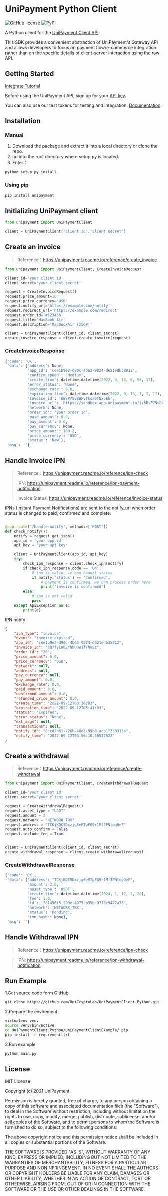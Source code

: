 # UniPayment Python Client
[![GitHub license](https://img.shields.io/badge/license-MIT-blue.svg?style=flat-square)](https://github.com/UniCryptoLab/UniPaymentClient.Python/blob/main/UniPaymentClient/LICENSE.txt)
[![PyPI](https://img.shields.io/pypi/v/unipayment.svg?style=flat-square)](https://pypi.org/project/unipayment)

A Python client for the [UniPayment Client API](https://unipayment.readme.io/reference/overview).  

This SDK provides a convenient abstraction of UniPayment's Gateway API and allows developers to focus on payment flow/e-commerce integration rather than on the specific details of client-server interaction using the raw API.


## Getting Started

[Integrate Tutorial](https://help.unipayment.io/en/articles/7851188-integrate-with-payment-gateway)

Before using the UniPayment API, sign up for your [API key](https://console.unipayment.io/).

You can also use our test tokens for testing and integration. [Documentation](https://help.unipayment.io/en/articles/8263248-how-to-use-testcoin).

## Installation

### Manual
1. Download the package and extract it into a local directory or clone the repo.
2. cd into the root directory where setup.py is located.
3. Enter：
```bash
python setup.py install
```
### Using pip
```bash
pip install unipayment
```


## Initializing UniPayment client
```python
from unipayment import UniPaymentClient

client = UniPaymentClient('client id','client secret')
```


## Create an invoice
> Reference：https://unipayment.readme.io/reference/create_invoice

```python
from unipayment import UniPaymentClient, CreateInvoiceRequest

client_id='your client id'
client_secret='your client secret'

request = CreateInvoiceRequest()
request.price_amount=10
request.price_currency='USD'
request.notify_url='https://example.com/notify'
request.redirect_url='https://example.com/redirect'
request.order_id='#123456'
request.title='MacBook Air'
request.description='MacBookAir (256#)'

client = UniPaymentClient(client_id, client_secret)
create_invoice_response = client.create_invoice(request)
```
### CreateInvoiceResponse

```python
{'code': 'OK',
 'data': {'address': None,
          'app_id': 'cee1b9e2-d90c-4b63-9824-d621edb38012',
          'confirm_speed': 'Medium',
          'create_time': datetime.datetime(2022, 9, 13, 6, 56, 17),
          'error_status': 'None',
          'exchange_rate': 0.0,
          'expiration_time': datetime.datetime(2022, 9, 13, 7, 1, 17),
          'invoice_id': '6BsP75vBQFvTksa9fNxoEk',
          'invoice_url': 'https://sandbox-app.unipayment.io/i/6BsP75vBQFvTksa9fNxoEk',
          'network': None,
          'order_id': 'your order id',
          'paid_amount': 0.0,
          'pay_amount': 0.0,
          'pay_currency': None,
          'price_amount': 100.2,
          'price_currency': 'USD',
          'status': 'New'},
 'msg': ''}

```

## Handle Invoice IPN
> Reference：https://unipayment.readme.io/reference/ipn-check
> 
> IPN: https://unipayment.readme.io/reference/ipn-payment-notification
> 
> Invoice Status: https://unipayment.readme.io/reference/invoice-status


IPNs (Instant Payment Notifications) are sent to the notify_url when order status is changed to paid, confirmed and complete. 

```python

@app.route("/handle-notify", methods=['POST'])
def check_notify():
    notify = request.get_json()
    app_id = 'your app id'
    api_key = 'your api key'

    client = UniPaymentClient(app_id, api_key)
    try:
        check_ipn_response = client.check_ipn(notify)
        if check_ipn_response.code == 'OK':
            # ipn is valid, we can handel status
            if notify['status'] == 'Confirmed':
                # payment is confirmed, we can process order here
                print('invoice is confirmed')
        else:
            # ipn is not valid
            pass
    except ApiException as e:
        print(e)

```

IPN notify
``` json
{
	"ipn_type": "invoice",
	"event": "invoice_expired",
	"app_id": "cee1b9e2-d90c-4b63-9824-d621edb38012",
	"invoice_id": "3Q7fyLnB2YNhUDW1fFNyEz",
	"order_id": "20",
	"price_amount": 6.0,
	"price_currency": "SGD",
	"network": null,
	"address": null,
	"pay_currency": null,
	"pay_amount": 0.0,
	"exchange_rate": 0.0,
	"paid_amount": 0.0,
	"confirmed_amount": 0.0,
	"refunded_price_amount": 0.0,
	"create_time": "2022-09-12T03:36:03",
	"expiration_time": "2022-09-12T03:41:03",
	"status": "Expired",
	"error_status": "None",
	"ext_args": null,
	"transactions": null,
	"notify_id": "8ccd2b61-226b-48e5-99b8-acb1f350313e",
	"notify_time": "2022-09-12T03:56:10.5852752Z"
}
```
## Create a withdrawal
> Reference：https://unipayment.readme.io/reference/create-withdrawal

```python
from unipayment import UniPaymentClient, CreateWithdrawalRequest

client_id='your client id'
client_secret='your client secret'

request = CreateWithdrawalRequest()
request.asset_type = "USDT"
request.amount = 2
request.network = "NETWORK_TRX"
request.address = "TCKjKQC5Dxzjg6eMTpFG9r1Mf3PNtegQeF"
request.auto_confirm = False
request.include_fee = True


client = UniPaymentClient(client_id, client_secret)
create_withdrawal_response = client.create_withdrawal(request)
```

### CreateWithdrawalResponse

```python
{'code': 'OK',
 'data': {'address': 'TCKjKQC5Dxzjg6eMTpFG9r1Mf3PNtegQeF',
          'amount': 2.0,
          'asset_type': 'USDT',
          'create_time': datetime.datetime(2024, 1, 17, 2, 20),
          'fee': 1.0,
          'id': 'f81456f5-299e-4975-b35b-9779e9422a73',
          'network': 'NETWORK_TRX',
          'status': 'Pending',
          'txn_hash': None},
 'msg': ''}
```
 
## Handle Withdrawal IPN
> Reference：https://unipayment.readme.io/reference/ipn-check

> IPN: https://unipayment.readme.io/reference/ipn-withdrawal-notification


## Run Example

1.Get source code form GitHub 
``` bash
git clone https://github.com/UniCryptoLab/UniPaymentClient.Python.git
```

2.Prepare the envirement
``` bash
virtualenv venv
source venv/bin/active
cd UniPaymentClient.Python/UniPaymentClientExample/ pip
pip install -r requrement.txt
```
3.Run example
``` bash
python main.py
```

## License

MIT License

Copyright (c) 2021 UniPayment

Permission is hereby granted, free of charge, to any person obtaining a copy
of this software and associated documentation files (the "Software"), to deal
in the Software without restriction, including without limitation the rights
to use, copy, modify, merge, publish, distribute, sublicense, and/or sell
copies of the Software, and to permit persons to whom the Software is
furnished to do so, subject to the following conditions:

The above copyright notice and this permission notice shall be included in all
copies or substantial portions of the Software.

THE SOFTWARE IS PROVIDED "AS IS", WITHOUT WARRANTY OF ANY KIND, EXPRESS OR
IMPLIED, INCLUDING BUT NOT LIMITED TO THE WARRANTIES OF MERCHANTABILITY,
FITNESS FOR A PARTICULAR PURPOSE AND NONINFRINGEMENT. IN NO EVENT SHALL THE
AUTHORS OR COPYRIGHT HOLDERS BE LIABLE FOR ANY CLAIM, DAMAGES OR OTHER
LIABILITY, WHETHER IN AN ACTION OF CONTRACT, TORT OR OTHERWISE, ARISING FROM,
OUT OF OR IN CONNECTION WITH THE SOFTWARE OR THE USE OR OTHER DEALINGS IN THE
SOFTWARE.